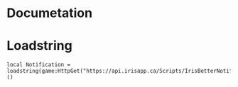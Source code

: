# Documetation 

# Loadstring 

```
local Notification = loadstring(game:HttpGet("https://api.irisapp.ca/Scripts/IrisBetterNotifications.lua"))()
```
